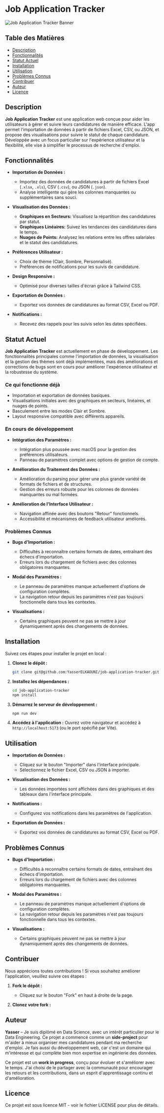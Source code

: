 # Job Application Tracker

![Job Application Tracker Banner](./assets/banner.png)

## Table des Matières

- [Description](#description)
- [Fonctionnalités](#fonctionnalités)
- [Statut Actuel](#statut-actuel)
- [Installation](#installation)
- [Utilisation](#utilisation)
- [Problèmes Connus](#problèmes-connus)
- [Contribuer](#contribuer)
- [Auteur](#auteur)
- [Licence](#licence)

## Description

**Job Application Tracker** est une application web conçue pour aider les utilisateurs à gérer et suivre leurs candidatures de manière efficace. L'app permet l'importation de données à partir de fichiers Excel, CSV, ou JSON, et propose des visualisations pour suivre le statut de chaque candidature. Développée avec un focus particulier sur l'expérience utilisateur et la flexibilité, elle vise à simplifier le processus de recherche d'emploi.

## Fonctionnalités

- **Importation de Données :**
  - Importez des données de candidatures à partir de fichiers Excel (`.xlsx`, `.xls`), CSV (`.csv`), ou JSON (`.json`).
  - Analyse intelligente qui gère les colonnes manquantes ou supplémentaires sans souci.

- **Visualisation des Données :**
  - **Graphiques en Secteurs:** Visualisez la répartition des candidatures par statut.
  - **Graphiques Linéaires:** Suivez les tendances des candidatures dans le temps.
  - **Nuages de Points:** Analysez les relations entre les offres salariales et le statut des candidatures.

- **Préférences Utilisateur :**
  - Choix de thème (Clair, Sombre, Personnalisé).
  - Préférences de notifications pour les suivis de candidature.

- **Design Responsive :**
  - Optimisé pour diverses tailles d'écran grâce à Tailwind CSS.

- **Exportation de Données :**
  - Exportez vos données de candidatures au format CSV, Excel ou PDF.

- **Notifications :**
  - Recevez des rappels pour les suivis selon les dates spécifiées.

## Statut Actuel

**Job Application Tracker** est actuellement en phase de développement. Les fonctionnalités principales comme l'importation de données, la visualisation et la gestion des thèmes sont déjà implémentées, mais des améliorations et corrections de bugs sont en cours pour améliorer l'expérience utilisateur et la robustesse du système.

### Ce qui fonctionne déjà

- Importation et exportation de données basiques.
- Visualisations initiales avec des graphiques en secteurs, linéaires, et nuages de points.
- Basculement entre les modes Clair et Sombre.
- Layout responsive compatible avec différents appareils.

### En cours de développement

- **Intégration des Paramètres :**
  - Intégration plus poussée avec macOS pour la gestion des préférences utilisateurs.
  - Panneau de paramètres complet avec options de gestion de compte.

- **Amélioration du Traitement des Données :**
  - Amélioration du parsing pour gérer une plus grande variété de formats de fichiers et de structures.
  - Gestion des erreurs robuste pour les colonnes de données manquantes ou mal formées.

- **Amélioration de l'Interface Utilisateur :**
  - Navigation affinée avec des boutons "Retour" fonctionnels.
  - Accessibilité et mécanismes de feedback utilisateur améliorés.

### Problèmes Connus

- **Bugs d'Importation :**
  - Difficultés à reconnaître certains formats de dates, entraînant des échecs d'importation.
  - Erreurs lors du chargement de fichiers avec des colonnes obligatoires manquantes.

- **Modal des Paramètres :**
  - Le panneau de paramètres manque actuellement d'options de configuration complètes.
  - La navigation retour depuis les paramètres n'est pas toujours fonctionnelle dans tous les contextes.

- **Visualisations :**
  - Certains graphiques peuvent ne pas se mettre à jour dynamiquement après des changements de données.

## Installation

Suivez ces étapes pour installer le projet en local :

1. **Clonez le dépôt :**
   ```bash
   git clone git@github.com:YasserELKAOUNI/job-application-tracker.git
   ```

2. **Installez les dépendances :**
   ```bash
   cd job-application-tracker
   npm install
   ```

3. **Démarrez le serveur de développement :**
   ```bash
   npm run dev
   ```

4. **Accédez à l'application :**
   Ouvrez votre navigateur et accédez à `http://localhost:5173` (ou le port spécifié par Vite).

## Utilisation

- **Importation de Données :**
  - Cliquez sur le bouton "Importer" dans l'interface principale.
  - Sélectionnez le fichier Excel, CSV ou JSON à importer.

- **Visualisation des Données :**
  - Les données importées sont affichées dans des graphiques et des tableaux dans l'interface principale.

- **Notifications :**
  - Configurez vos notifications dans les paramètres de l'application.

- **Exportation de Données :**
  - Exportez vos données de candidatures au format CSV, Excel ou PDF.

## Problèmes Connus

- **Bugs d'Importation :**
  - Difficultés à reconnaître certains formats de dates, entraînant des échecs d'importation.
  - Erreurs lors du chargement de fichiers avec des colonnes obligatoires manquantes.

- **Modal des Paramètres :**
  - Le panneau de paramètres manque actuellement d'options de configuration complètes.
  - La navigation retour depuis les paramètres n'est pas toujours fonctionnelle dans tous les contextes.

- **Visualisations :**
  - Certains graphiques peuvent ne pas se mettre à jour dynamiquement après des changements de données.

## Contribuer

Nous apprécions toutes contributions ! Si vous souhaitez améliorer l'application, veuillez suivre ces étapes :

1. **Fork le dépôt :**
   - Cliquez sur le bouton "Fork" en haut à droite de la page.

2. **Clonez votre fork :**



## Auteur

**Yasser** – Je suis diplômé en Data Science, avec un intérêt particulier pour le Data Engineering. Ce projet a commencé comme un **side-project** pour m'aider à mieux organiser mes candidatures pendant ma recherche d'emploi. Je fais aussi du développement web, car c'est un domaine qui m'intéresse et qui complète bien mon expertise en ingénierie des données.

Ce projet est un **work in progress**, conçu pour évoluer et s'améliorer avec le temps. J'ai choisi de le partager avec la communauté pour encourager les retours et les contributions, dans un esprit d'apprentissage continu et d'amélioration.


## Licence
Ce projet est sous licence MIT - voir le fichier LICENSE pour plus de détails.
